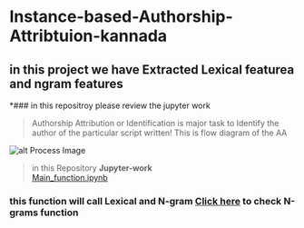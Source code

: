 # Instance-based-Authorship-Attribtuion-kannada
## in this project we have Extracted Lexical featurea and ngram features
*### in this repositroy please review the jupyter work <br>








> Authorship Attribution or Identification is major task to Identify the author of the particular script written!
This is flow diagram of the AA

![alt Process Image](https://github.com/Ravikumar-Pawar/Instance-based-Authorship-Attribtution-kannada/blob/main/Images/mfig002.jpg)

> in this Repository **Jupyter-work**  <br>
[Main_function.ipynb](https://github.com/Ravikumar-Pawar/Instance-based-Authorship-Attribtuion-kannada/blob/main/Jupyter-work/Main_function.ipynb)
### this function will call Lexical and N-gram  [Click here](https://github.com/Ravikumar-Pawar/Instance-based-Authorship-Attribtuion-kannada/blob/main/Jupyter-work/N_gram_Final.ipynb) to check N-grams function



